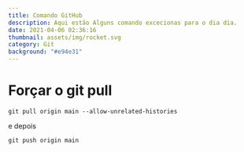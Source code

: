 ```yaml
---
title: Comando GitHub
description: Aqui estão Alguns comando excecionas para o dia dia.
date: 2021-04-06 02:36:16
thumbnail: assets/img/rocket.svg
category: Git
background: "#e94e31"
---
```

# Forçar o git pull

```
git pull origin main --allow-unrelated-histories
```

e depois

```
git push origin main
```